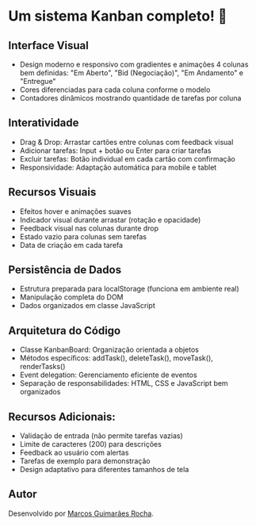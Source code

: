 # Um sistema Kanban completo! 🎯

## Interface Visual

- Design moderno e responsivo com gradientes e animações
4 colunas bem definidas: "Em Aberto", "Bid (Negociação)", "Em Andamento" e "Entregue"
- Cores diferenciadas para cada coluna conforme o modelo
- Contadores dinâmicos mostrando quantidade de tarefas por coluna

## Interatividade

- Drag & Drop: Arrastar cartões entre colunas com feedback visual
- Adicionar tarefas: Input + botão ou Enter para criar tarefas
- Excluir tarefas: Botão individual em cada cartão com confirmação
- Responsividade: Adaptação automática para mobile e tablet

## Recursos Visuais

- Efeitos hover e animações suaves
- Indicador visual durante arrastar (rotação e opacidade)
- Feedback visual nas colunas durante drop
- Estado vazio para colunas sem tarefas
- Data de criação em cada tarefa

## Persistência de Dados

- Estrutura preparada para localStorage (funciona em ambiente real)
- Manipulação completa do DOM
- Dados organizados em classe JavaScript

## Arquitetura do Código

- Classe KanbanBoard: Organização orientada a objetos
- Métodos específicos: addTask(), deleteTask(), moveTask(), renderTasks()
- Event delegation: Gerenciamento eficiente de eventos
- Separação de responsabilidades: HTML, CSS e JavaScript bem organizados

## Recursos Adicionais:

- Validação de entrada (não permite tarefas vazias)
- Limite de caracteres (200) para descrições
- Feedback ao usuário com alertas
- Tarefas de exemplo para demonstração
- Design adaptativo para diferentes tamanhos de tela

## Autor
Desenvolvido por [Marcos Guimarães Rocha](https://www.linkedin.com/in/marcos-grocha/).